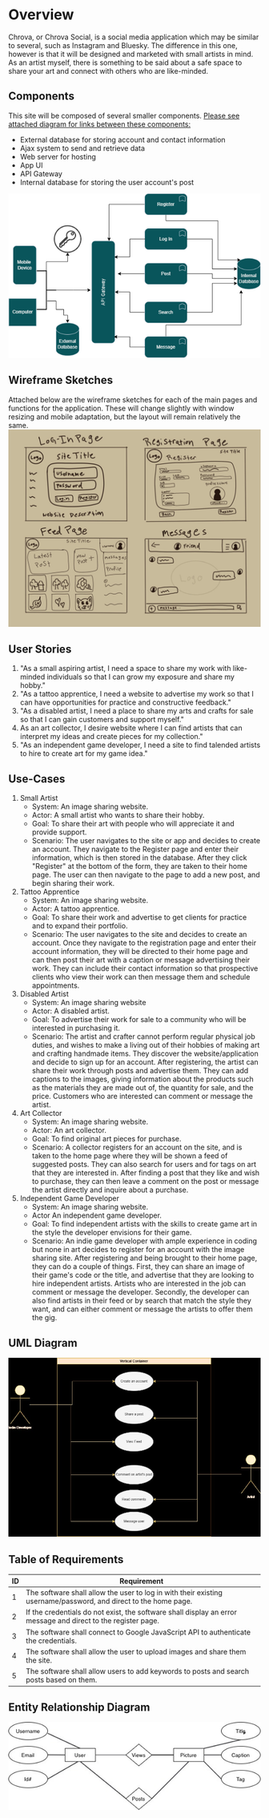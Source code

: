 # Overview
  Chrova, or Chrova Social, is a social media application which may be similar to several, such as Instagram and Bluesky. The difference in this one, however is that it will be designed and marketed with small artists in mind. As an artist myself, there is something to be said about a safe space to share your art and connect with others who are like-minded.
## Components
This site will be composed of several smaller components. <ins>Please see attached diagram for links between these components:</ins>
- External database for storing account and contact information
- Ajax system to send and retrieve data
- Web server for hosting
- App UI
- API Gateway
- Internal database for storing the user account's post

![Architecture Diagram](images/Chrova_Social_Diagram.drawio.png)

## Wireframe Sketches
  Attached below are the wireframe sketches for each of the main pages and functions for the application. These will change slightly with window resizing and mobile adaptation, but the layout will remain relatively the same.
  ![Wireframe sketches of general layout of each page](images/wireframes.jpeg)

## User Stories
1. "As a small aspiring artist, I need a space to share my work with like-minded individuals so that I can grow my exposure and share my hobby."
2. "As a tattoo apprentice, I need a website to advertise my work so that I can have opportunities for practice and constructive feedback."
3. "As a disabled artist, I need a place to share my arts and crafts for sale so that I can gain customers and support myself."
4. As an art collector, I desire website where I can find artists that can interpret my ideas and create pieces for my collection."
5. "As an independent game developer, I need a site to find talended artists to hire to create art for my game idea."

## Use-Cases
1. Small Artist
   - System: An image sharing website.
   - Actor: A small artist who wants to share their hobby.
   - Goal: To share their art with people who will appreciate it and provide support.
   - Scenario: The user navigates to the site or app and decides to create an  account. They navigate to the Register page and enter their information, which is then stored in the database. After they click "Register" at the bottom of the form, they are taken to their home page. The user can then navigate to the page to add a new post, and begin sharing their work.
2. Tattoo Apprentice
   - System: An image sharing website.
   - Actor: A tattoo apprentice.
   - Goal: To share their work and advertise to get clients for practice and to expand their portfolio.
   - Scenario: The user navigates to the site and decides to create an account. Once they navigate to the registration page and enter their account information, they will be directed to their home page and can then post their art with a caption or message advertising their work. They can include their contact information so that prospective clients who view their work can then message them and schedule appointments. 
3. Disabled Artist
    - System: An image sharing website
    - Actor: A disabled artist.
    - Goal: To advertise their work for sale to a community who will be interested in purchasing it.
    - Scenario: The artist and crafter cannot perform regular physical job duties, and wishes to make a living out of their hobbies of making art and crafting handmade items. They discover the website/application and decide to sign up for an account. After registering, the artist can share their work through posts and advertise them. They can add captions to the images, giving information about the products such as the materials they are made out of, the quantity for sale, and the price. Customers who are interested can comment or message the artist.
4. Art Collector
   - System: An image sharing website.
   - Actor: An art collector.
   - Goal: To find original art pieces for purchase.
   - Scenario: A collector registers for an account on the site, and is taken to the home page where they will be shown a feed of suggested posts. They can also search for users and for tags on art that they are interested in. After finding a post that they like and wish to purchase, they can then leave a comment on the post or message the artist directly and inquire about a purchase.
5. Independent Game Developer
   - System: An image sharing website.
   - Actor An independent game developer.
   - Goal: To find independent artists with the skills to create game art in the style the developer envisions for their game.
   - Scenario: An indie game developer with ample experience in coding but none in art decides to register for an account with the image sharing site. After registering and being brought to their home page, they can do a couple of things. First, they can share an image of their game's code or the title, and advertise that they are looking to hire independent artists. Artists who are interested in the job can comment or message the developer. Secondly, the developer can also find artists in their feed or by search that match the style they want, and can either comment or message the artists to offer them the gig.
## UML Diagram
![UML diagram](images/UML.drawio.jpeg)

## Table of Requirements

| ID | Requirement |
| -- | ----------- |
| 1  | The software shall allow the user to log in with their existing username/password, and direct to the home page. |
| 2  | If the credentials do not exist, the software shall display an error message and direct to the register page. |
| 3  | The software shall connect to Google JavaScript API to authenticate the credentials. |
| 4  | The software shall allow the user to upload images and share them the site. |
| 5  | The software shall allow users to add keywords to posts and search posts based on them. |

## Entity Relationship Diagram
![Entity Relationship Diagram](images/ERD.png)


